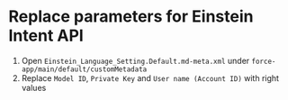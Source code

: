 # Replace parameters for Einstein Intent API

1. Open `Einstein_Language_Setting.Default.md-meta.xml` under `force-app/main/default/customMetadata`
2. Replace `Model ID`, `Private Key` and `User name (Account ID)` with right values